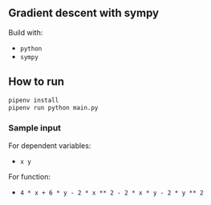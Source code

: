 ## Gradient descent with sympy

Build with:
- `python`
- `sympy`

## How to run

```sh
pipenv install
pipenv run python main.py
```

### Sample input

For dependent variables:
- `x y`

For function:
- `4 * x + 6 * y - 2 * x ** 2 - 2 * x * y - 2 * y ** 2`
